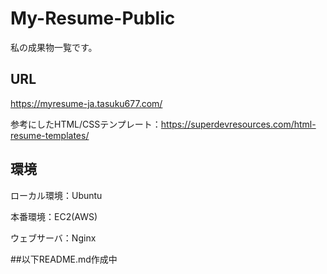 # My-Resume-Public
私の成果物一覧です。
## URL
https://myresume-ja.tasuku677.com/

参考にしたHTML/CSSテンプレート：https://superdevresources.com/html-resume-templates/
## 環境
ローカル環境：Ubuntu

本番環境：EC2(AWS)

ウェブサーバ：Nginx

##以下README.md作成中
